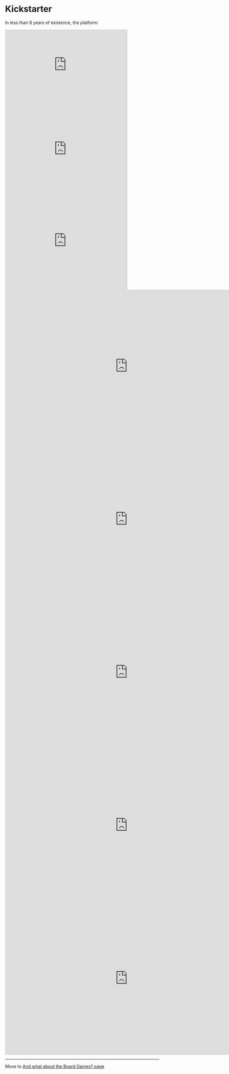 # Kickstarter 

In less than 8 years of existence, the platform: 

<iframe
  src="https://dcl.dev.looker.com/embed/looks/871"
  width="400"
  height="250"
   frameborder='0'>
</iframe>

<iframe
  src="https://dcl.dev.looker.com/embed/looks/915"
  width="400"
  height="300"
   frameborder='0'>
</iframe>

<iframe
  src="https://dcl.dev.looker.com/embed/looks/916"
  width="400"
  height="300"
   frameborder='0'>
</iframe>

<iframe
  src="https://dcl.dev.looker.com/embed/looks/865"
  width="800"
  height="500"
   frameborder='0'>
</iframe>


<iframe
  src="https://dcl.dev.looker.com/embed/looks/866"
  width="800"
  height="500"
  frameborder='0'
  >
  
</iframe>

<iframe
  src="https://dcl.dev.looker.com/embed/looks/872"
  width="800"
  height="500"
   frameborder='0'
 >
</iframe>


<iframe
  src="https://dcl.dev.looker.com/embed/looks/906"
  width="800"
  height="500"
   frameborder='0'>
</iframe>

<iframe
  src="https://dcl.dev.looker.com/embed/looks/899"
  width="800"
  height="500"
   frameborder='0'
  >
</iframe>



---
Move to [And what about the Board Games? page](https://diegocamlooker.github.io/Kickstarter/ks_boardgames)
